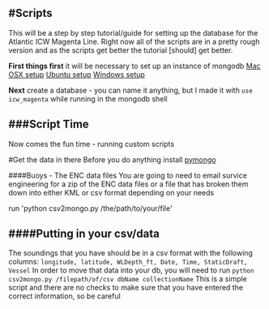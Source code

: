 #Scripts
-------------------------------------------------------------------------------

This will be a step by step tutorial/guide for setting up the database for the
Atlantic ICW Magenta Line. Right now all of the scripts are in a pretty rough
version and as the scripts get better the tutorial [should] get better.

**First things first** it will be necessary to set up an instance of mongodb
[Mac OSX setup](http://docs.mongodb.org/manual/tutorial/install-mongodb-on-os-x/ "mongoDB on Mac")
[Ubuntu setup](http://docs.mongodb.org/manual/tutorial/install-mongodb-on-ubuntu/ "mongoDB on Ubuntu")
[Windows setup](http://docs.mongodb.org/manual/tutorial/install-mongodb-on-windows/ "mongoDB on Windows")

**Next** create a database - you can name it anything, but I made it with
`use icw_magenta` while running in the mongodb shell

###Script Time
-------------------------------------------------------------------------------
Now comes the fun time - running custom scripts

#Get the data in there
Before you do anything install [pymongo](http://api.mongodb.org/python/2.0.1/installation.html)

####Buoys - The ENC data files
You are going to need to email survice engineering for a zip of the ENC data
files or a file that has broken them down into either KML or csv format
depending on your needs

run 'python csv2mongo.py /the/path/to/your/file'

####Putting in your csv/data
-------------------------------------------------------------------------------
The soundings that you have should be in a csv format with the following columns:
`longitude, latitude, WLDepth_ft, Date, Time, StaticDraft, Vessel`
In order to move that data into your db, you will need to run
`python csv2mongo.py /filepath/of/csv dbName collectionName`
This is a simple script and there are no checks to make sure that you have
entered the correct information, so be careful





